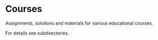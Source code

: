 # Courses
Assignments, solutions and materials for various educational courses.

For details see subdirectories.
